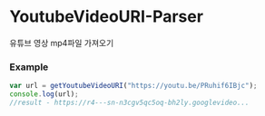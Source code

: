# YoutubeVideoURI-Parser
유튜브 영상 mp4파일 가져오기

### Example
```javascript
var url = getYoutubeVideoURI("https://youtu.be/PRuhif6IBjc");
console.log(url);
//result - https://r4---sn-n3cgv5qc5oq-bh2ly.googlevideo...
```
